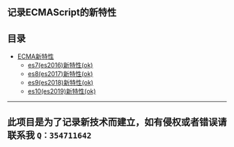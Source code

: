 ## 记录ECMAScript的新特性

## 目录

* [ECMA新特性](README.md)
    * [es7(es2016)新特性\(ok\)](es/es7(es2016).md)
    * [es8(es2017)新特性\(ok\)](es/es8(es2017).md)
    * [es9(es2018)新特性\(ok\)](es/es9(es2018).md)
    * [es10(es2019)新特性\(ok\)](es/es10(es2019).md)

***
## 此项目是为了记录新技术而建立，如有侵权或者错误请联系我 `Q：354711642`